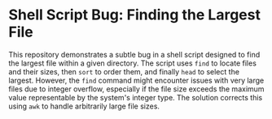 # Shell Script Bug: Finding the Largest File

This repository demonstrates a subtle bug in a shell script designed to find the largest file within a given directory.  The script uses `find` to locate files and their sizes, then `sort` to order them, and finally `head` to select the largest.  However, the `find` command might encounter issues with very large files due to integer overflow, especially if the file size exceeds the maximum value representable by the system's integer type. The solution corrects this using `awk` to handle arbitrarily large file sizes.